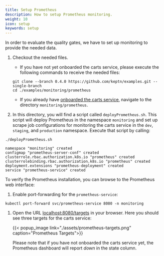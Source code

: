 ```yaml
---
title: Setup Prometheus
description: How to setup Prometheus monitoring.
weight: 10
icon: setup
keywords: setup
---
```


In order to evaluate the quality gates, we have to set up monitoring to provide the needed data.

1. Checkout the needed files.

    - If you have not yet onboarded the carts service, please execute the following commands to receive the needed files:
    
    ```
    git clone --branch 0.4.0 https://github.com/keptn/examples.git --single-branch
    cd ./examples/monitoring/prometheus
    ```

    - If you already have [onboarded the carts service](../../usecases/onboard-carts-service/), navigate to the directory `monitoring/prometheus`. 

1. In this directory, you will find a script called `deployPrometheus.sh`. This script will deploy Prometheus in the namespace `monitoring` and set up scrape job configurations for monitoring the carts service in the `dev`, `staging`, and `production` namespace. Execute that script by calling:

  ```console
  ./deployPrometheus.sh
  ```

  ```console
  namespace "monitoring" created
  configmap "prometheus-server-conf" created
  clusterrole.rbac.authorization.k8s.io "prometheus" created
  clusterrolebinding.rbac.authorization.k8s.io "prometheus" created
  deployment.extensions "prometheus-deployment" created
  service "prometheus-service" created
  ```

To verify the Prometheus installation, you can browse to the Prometheus web interface:

1. Enable port-forwarding for the `prometheus-service`:

  ```console
  kubectl port-forward svc/prometheus-service 8080 -n monitoring
  ```

1. Open the URL [localhost:8080/targets](http://localhost:8080/targets) in your browser. Here you should see three targets for the carts service:

    {{< popup_image
      link="./assets/prometheus-targets.png"
      caption="Prometheus Targets">}}

    Please note that if you have not onboarded the carts service yet, the Prometheus dashboard will report _down_ in the state column.

